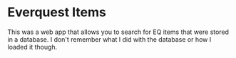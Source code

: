 # Everquest Items

This was a web app that allows you to search for EQ items that were stored in a database.  I don't remember what I did with the database or how I loaded it though.
